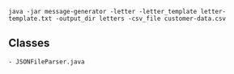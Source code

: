 

```
java -jar message-generator -letter -letter_template letter-template.txt -output_dir letters -csv_file customer-data.csv
```

## Classes

```
- JSONFileParser.java
```

